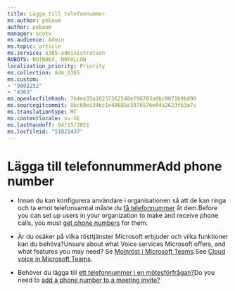 ```yaml
---
title: Lägga till telefonnummer
ms.author: pebaum
author: pebaum
manager: scotv
ms.audience: Admin
ms.topic: article
ms.service: o365-administration
ROBOTS: NOINDEX, NOFOLLOW
localization_priority: Priority
ms.collection: Adm_O365
ms.custom:
- "9002252"
- "4363"
ms.openlocfilehash: 7b4ee35a10237362548ef96783a0bc0071b9bd90
ms.sourcegitcommit: 8bc60ec34bc1e40685e3976576e04a2623f63a7c
ms.translationtype: MT
ms.contentlocale: sv-SE
ms.lasthandoff: 04/15/2021
ms.locfileid: "51822437"
---
```

# <a name="add-phone-number"></a><span data-ttu-id="638ca-102">Lägga till telefonnummer</span><span class="sxs-lookup"><span data-stu-id="638ca-102">Add phone number</span></span>

- <span data-ttu-id="638ca-103">Innan du kan konfigurera användare i organisationen så att de kan ringa och ta emot telefonsamtal måste du [få telefonnummer](https://docs.microsoft.com/MicrosoftTeams/manage-phone-numbers-for-your-organization/) åt dem.</span><span class="sxs-lookup"><span data-stu-id="638ca-103">Before you can set up users in your organization to make and receive phone calls, you must [get phone numbers](https://docs.microsoft.com/MicrosoftTeams/manage-phone-numbers-for-your-organization/) for them.</span></span>

- <span data-ttu-id="638ca-104">Är du osäker på vilka rösttjänster Microsoft erbjuder och vilka funktioner kan du behöva?</span><span class="sxs-lookup"><span data-stu-id="638ca-104">Unsure about what Voice services Microsoft offers, and what features you may need?</span></span> <span data-ttu-id="638ca-105">Se [Molnröst i Microsoft Teams](https://docs.microsoft.com/MicrosoftTeams/cloud-voice-landing-page).</span><span class="sxs-lookup"><span data-stu-id="638ca-105">See [Cloud voice in Microsoft Teams](https://docs.microsoft.com/MicrosoftTeams/cloud-voice-landing-page).</span></span>

- <span data-ttu-id="638ca-106">Behöver du lägga till [ett telefonnummer i en mötesförfrågan?](https://docs.microsoft.com/MicrosoftTeams/set-the-phone-numbers-included-on-invites-in-teams)</span><span class="sxs-lookup"><span data-stu-id="638ca-106">Do you need to [add a phone number to a meeting invite?](https://docs.microsoft.com/MicrosoftTeams/set-the-phone-numbers-included-on-invites-in-teams)</span></span>

